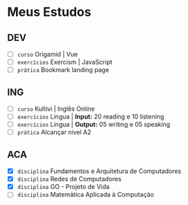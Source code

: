 # Meus Estudos

## DEV
- [ ] `curso` Origamid | Vue
- [ ] `exercícios` Exercism | JavaScript
- [ ] `prática` Bookmark landing page

## ING
- [ ] `curso` Kultivi | Inglês Online
- [ ] `exercícios` Lingua | **Input:** 20 reading e 10 listening
- [ ] `exercícios` Lingua | **Output:** 05 writing e 05 speaking
- [ ] `prática` Alcançar nivel A2

## ACA
- [X] `disciplina` Fundamentos e Arquitetura de Computadores
- [X] `disciplina` Redes de Computadores
- [X] `disciplina` GO - Projeto de Vida
- [ ] `disciplina` Matemática Aplicada à Computação
